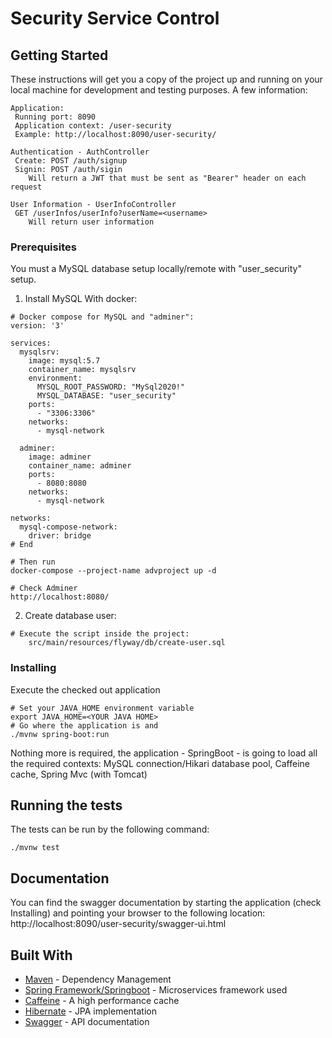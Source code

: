 # Security Service Control

## Getting Started

These instructions will get you a copy of the project up and running on your local machine for development and testing purposes. A few information:
```
Application:
 Running port: 8090
 Application context: /user-security
 Example: http://localhost:8090/user-security/

Authentication - AuthController
 Create: POST /auth/signup
 Signin: POST /auth/sigin
    Will return a JWT that must be sent as "Bearer" header on each request 

User Information - UserInfoController
 GET /userInfos/userInfo?userName=<username>
    Will return user information
```
 
### Prerequisites

You must a MySQL database setup locally/remote with "user_security" setup. 

1. Install MySQL With docker:
```
# Docker compose for MySQL and "adminer":
version: '3'

services:
  mysqlsrv:
    image: mysql:5.7
    container_name: mysqlsrv
    environment:
      MYSQL_ROOT_PASSWORD: "MySql2020!"
      MYSQL_DATABASE: "user_security"
    ports:
      - "3306:3306"
    networks:
      - mysql-network

  adminer:
    image: adminer
    container_name: adminer
    ports:
      - 8080:8080
    networks:
      - mysql-network

networks: 
  mysql-compose-network:
    driver: bridge
# End

# Then run
docker-compose --project-name advproject up -d

# Check Adminer
http://localhost:8080/
```

2. Create database user:
```
# Execute the script inside the project:
    src/main/resources/flyway/db/create-user.sql
```

### Installing

Execute the checked out application
```
# Set your JAVA_HOME environment variable
export JAVA_HOME=<YOUR JAVA HOME>
# Go where the application is and
./mvnw spring-boot:run
```

Nothing more is required, the application - SpringBoot - is going to load all the required contexts: MySQL connection/Hikari database pool, Caffeine cache, Spring Mvc (with Tomcat)

## Running the tests

The tests can be run by the following command:

```
./mvnw test
```

## Documentation

You can find the swagger documentation by starting the application (check Installing) and pointing your browser to the following location:
 http://localhost:8090/user-security/swagger-ui.html

## Built With

* [Maven](https://maven.apache.org/) - Dependency Management
* [Spring Framework/Springboot](https://spring.io/projects/spring-boot) - Microservices framework used
* [Caffeine](https://github.com/ben-manes/caffeine) - A high performance cache
* [Hibernate](https://hibernate.org/) - JPA implementation
* [Swagger](https://swagger.io/) - API documentation

